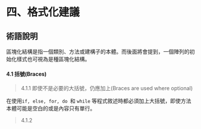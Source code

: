 # 四、格式化建議





## 術語說明

區塊化結構是指一個類別、方法或建構子的本體。而後面將會提到，一個陣列的初始化樣式也可視為是種區塊化結構。

#### **4.1 括號(Braces)**

>4.1.1 即使不是必要的大括號，仍應加上(Braces are used where optional)

在使用```if, else, for, do ```和 ```while``` 等程式敘述時都必須加上大括號，即使方法本體可能是空白的或是內容只有單行。

>4.1.2 
